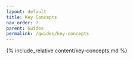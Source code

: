 ```yaml
---
layout: default
title: Key Concepts
nav_order: 7
parent: Guides
permalink: /guides/key-concepts
---
```


{% include_relative content/key-concepts.md %}

